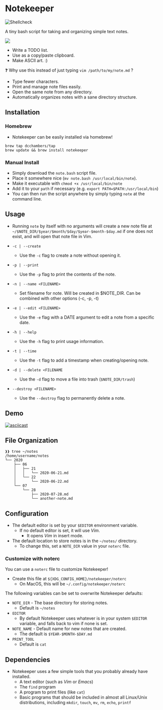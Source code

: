 # Notekeeper

![Shellcheck](https://github.com/dcchambers/note-keeper/actions/workflows/shellcheck.yml/badge.svg)

A tiny bash script for taking and organizing simple text notes.

![](assets/notekeeper-demo.gif)

- Write a TODO list.
- Use as a copy/paste clipboard.
- Make ASCII art. :)

:question: Why use this instead of just typing `vim /path/to/my/note.md` ?

- Type fewer characters.
- Print and manage note files easily.
- Open the same note from any directory.
- Automatically organizes notes with a sane directory structure.

## Installation

### Homebrew
- Notekeeper can be easily installed via homebrew!
```
brew tap dcchambers/tap
brew update && brew install notekeeper
```
### Manual Install

- Simply download the `note.bash` script file.
- Place it somewhere nice (`mv note.bash /usr/local/bin/note`).
- Make it executable with `chmod +x /usr/local/bin/note`
- Add it to your `path` if necessary (e.g. `export PATH=$PATH:/usr/local/bin`)
- You can then run the script anywhere by simply typing `note` at the command line.

## Usage

- Running `note` by itself with no arguments will create a new note file
at `~/$NOTE_DIR/$year/$month/$day/$year-$month-$day.md` if one does not exist,
and will open that note file in Vim.

- `-c | --create`
  - Use the `-c` flag to create a note without opening it.
- `-p | --print`
  - Use the `-p` flag to print the contents of the note.
- `-n | --name <FILENAME>`
  - Set filename for note. Will be created in $NOTE_DIR.
    Can be combined with other options (-c, -p, -t)
- `-e | --edit <FILENAME>`
  - Use the `-e` flag with a DATE argument to edit a note from a specific date.
- `-h | --help`
  - Use the `-h` flag to print usage information.
- `-t | --time`
  - Use the `-t` flag to add a timestamp when creating/opening note.
- `-d | --delete <FILENAME`
  - Use the `-d` flag to move a file into trash (`$NOTE_DIR/trash`)
- `--destroy <FILENAME>`
  - Use the `--destroy` flag to permanently delete a note.

## Demo

[![asciicast](https://asciinema.org/a/404264.png)](https://asciinema.org/a/404264)

## File Organization

```shell
❱❱ tree ~/notes
/home/username/notes
└── 2020
    ├── 06
    │   ├── 21
    │   │   └── 2020-06-21.md
    │   └── 22
    │       └── 2020-06-22.md
    └── 07
        └── 28
            ├── 2020-07-28.md
            └── another-note.md
```

## Configuration

- The default editor is set by your `$EDITOR` environment variable.
  - If no default editor is set, it will use *Vim*.
    - It opens *Vim* in insert mode.
- The default location to store notes is in the `~/notes/` directory.
  - To change this, set a `NOTE_DIR` value in your `noterc` file.

### Customize with noterc

You can use a `noterc` file to customize Notekeeper!

- Create this file at `${XDG_CONFIG_HOME}/notekeeper/noterc`
  - On MacOS, this will be `~/.config/notekeeper/noterc`

The following variables can be set to overwrite Notekeeper defaults:

- `NOTE_DIR` - The base directory for storing notes.
  - Default is `~/notes`
- `EDITOR`
  - By default Notekeeper uses whatever is in your system `$EDITOR` variable,
    and falls back to vim if none is set.
- `NOTE_NAME` - Default name for new notes that are created.
  - The default is `$YEAR-$MONTH-$DAY.md`
- `PRINT_TOOL`
  - Default is `cat`

## Dependencies

- Notekeeper uses a few simple tools that you probably already have installed.
  - A text editor (such as *Vim* or *Emacs*)
  - The `find` program
  - A program to print files (like `cat`)
  - Basic programs that should be included in almost all Linux/Unix
    distributions, including `mkdir`, `touch`, `mv`, `rm`, `echo`, `printf`
